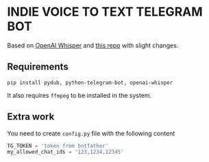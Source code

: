 # INDIE VOICE TO TEXT TELEGRAM BOT

Based on [OpenAI Whisper](https://github.com/openai/whisper) and [this repo](https://0xacab.org/viperey/telegram-bot-whisper-transcriber/) with slight changes.  

## Requirements

```shell
pip install pydub, python-telegram-bot, openai-whisper
```
It also requires `ffmpeg` to be installed in the system.

## Extra work

You need to create `config.py` file with the following content
```python
TG_TOKEN = 'token from botfather'
my_allowed_chat_ids = '123,1234,12345'
```
